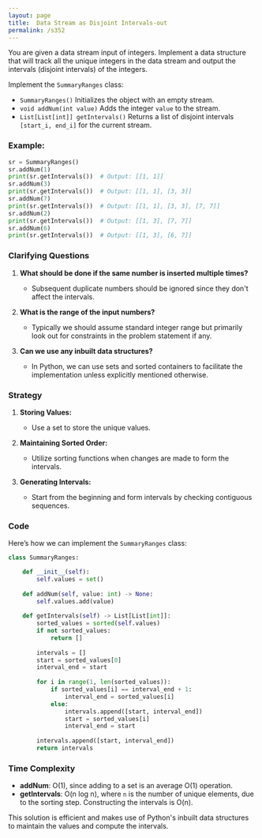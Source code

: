 ```yaml
---
layout: page
title:  Data Stream as Disjoint Intervals-out
permalink: /s352
---
```


You are given a data stream input of integers. Implement a data structure that will track all the unique integers in the data stream and output the intervals (disjoint intervals) of the integers.

Implement the `SummaryRanges` class:

- `SummaryRanges()` Initializes the object with an empty stream.
- `void addNum(int value)` Adds the integer `value` to the stream.
- `List[List[int]] getIntervals()` Returns a list of disjoint intervals `[start_i, end_i]` for the current stream.

### Example:

```python
sr = SummaryRanges()
sr.addNum(1)
print(sr.getIntervals())  # Output: [[1, 1]]
sr.addNum(3)
print(sr.getIntervals())  # Output: [[1, 1], [3, 3]]
sr.addNum(7)
print(sr.getIntervals())  # Output: [[1, 1], [3, 3], [7, 7]]
sr.addNum(2)
print(sr.getIntervals())  # Output: [[1, 3], [7, 7]]
sr.addNum(6)
print(sr.getIntervals())  # Output: [[1, 3], [6, 7]]
```

### Clarifying Questions

1. **What should be done if the same number is inserted multiple times?**
   - Subsequent duplicate numbers should be ignored since they don't affect the intervals.
   
2. **What is the range of the input numbers?**
   - Typically we should assume standard integer range but primarily look out for constraints in the problem statement if any.

3. **Can we use any inbuilt data structures?**
   - In Python, we can use sets and sorted containers to facilitate the implementation unless explicitly mentioned otherwise.


### Strategy

1. **Storing Values:**
   - Use a set to store the unique values.
   
2. **Maintaining Sorted Order:**
   - Utilize sorting functions when changes are made to form the intervals.

3. **Generating Intervals:**
   - Start from the beginning and form intervals by checking contiguous sequences.

### Code

Here’s how we can implement the `SummaryRanges` class:

```python
class SummaryRanges:

    def __init__(self):
        self.values = set()
        
    def addNum(self, value: int) -> None:
        self.values.add(value)
        
    def getIntervals(self) -> List[List[int]]:
        sorted_values = sorted(self.values)
        if not sorted_values:
            return []
        
        intervals = []
        start = sorted_values[0]
        interval_end = start
        
        for i in range(1, len(sorted_values)):
            if sorted_values[i] == interval_end + 1:
                interval_end = sorted_values[i]
            else:
                intervals.append([start, interval_end])
                start = sorted_values[i]
                interval_end = start
        
        intervals.append([start, interval_end])
        return intervals
```

### Time Complexity

- **addNum**: O(1), since adding to a set is an average O(1) operation.
- **getIntervals**: O(n log n), where `n` is the number of unique elements, due to the sorting step. Constructing the intervals is O(n).

This solution is efficient and makes use of Python's inbuilt data structures to maintain the values and compute the intervals.